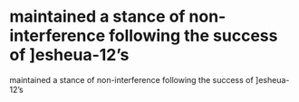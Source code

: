 # maintained a stance of non-interference following the success of ]esheua-12’s

maintained a stance of non-interference following the success of ]esheua-12’s